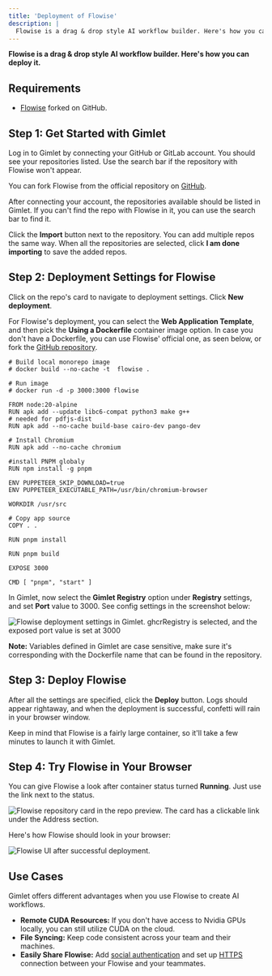 ```yaml
---
title: 'Deployment of Flowise'
description: |
  Flowise is a drag & drop style AI workflow builder. Here's how you can deploy it with Gimlet.
---
```


**Flowise is a drag & drop style AI workflow builder. Here's how you can deploy it.**

## Requirements

- [Flowise](https://github.com/FlowiseAI/Flowise) forked on GitHub.

## Step 1: Get Started with Gimlet

Log in to Gimlet by connecting your GitHub or GitLab account. You should see your repositories listed. Use the search bar if the repository with Flowise won't appear.

You can fork Flowise from the official repository on [GitHub](https://github.com/FlowiseAI/Flowise).

After connecting your account, the repositories available should be listed in Gimlet. If you can't find the repo with Flowise in it, you can use the search bar to find it.

Click the **Import** button next to the repository. You can add multiple repos the same way. When all the repositories are selected, click **I am done importing** to save the added repos.

## Step 2: Deployment Settings for Flowise

Click on the repo's card to navigate to deployment settings. Click **New deployment**.

For Flowise's deployment, you can select the **Web Application Template**, and then pick the **Using a Dockerfile** container image option. In case you don't have a Dockerfile, you can use Flowise' official one, as seen below, or fork the [GitHub repository](https://github.com/FlowiseAI/Flowise/).

```
# Build local monorepo image
# docker build --no-cache -t  flowise .

# Run image
# docker run -d -p 3000:3000 flowise

FROM node:20-alpine
RUN apk add --update libc6-compat python3 make g++
# needed for pdfjs-dist
RUN apk add --no-cache build-base cairo-dev pango-dev

# Install Chromium
RUN apk add --no-cache chromium

#install PNPM globaly
RUN npm install -g pnpm

ENV PUPPETEER_SKIP_DOWNLOAD=true
ENV PUPPETEER_EXECUTABLE_PATH=/usr/bin/chromium-browser

WORKDIR /usr/src

# Copy app source
COPY . .

RUN pnpm install

RUN pnpm build

EXPOSE 3000

CMD [ "pnpm", "start" ]
```

In Gimlet, now select the **Gimlet Registry** option under **Registry** settings, and set **Port** value to 3000. See config settings in the screenshot below:

![Flowise deployment settings in Gimlet. ghcrRegistry is selected, and the exposed port value is set at 3000](/docs/screenshots/flowise-deployment/flowise-deployment-configuration.png)

**Note:** Variables defined in Gimlet are case sensitive, make sure it's corresponding with the Dockerfile name that can be found in the repository.

## Step 3: Deploy Flowise

After all the settings are specified, click the **Deploy** button. Logs should appear rightaway, and when the deployment is successful, confetti will rain in your browser window.

Keep in mind that Flowise is a fairly large container, so it'll take a few minutes to launch it with Gimlet.

## Step 4: Try Flowise in Your Browser

You can give Flowise a look after container status turned **Running**. Just use the link next to the status.

![Flowise repository card in the repo preview. The card has a clickable link under the Address section.](/docs/screenshots/flowise-deployment/flowise-repository-view-card.png)

Here's how Flowise should look in your browser:

![Flowise UI after successful deployment.](/docs/screenshots/flowise-deployment/flowise-screenshot.png)

## Use Cases

Gimlet offers different advantages when you use Flowise to create AI workflows.

- **Remote CUDA Resources:** If you don't have access to Nvidia GPUs locally, you can still utilize CUDA on the cloud.
- **File Syncing:** Keep code consistent across your team and their machines.
- **Easily Share Flowise:** Add [social authentication](/docs/deployment-settings/social-authentication) and set up [HTTPS](/docs/deployment-settings/https) connection between your Flowise and your teammates.
